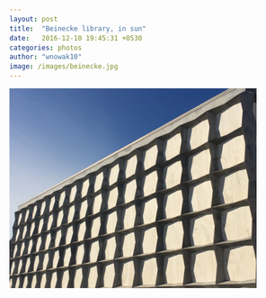 ```yaml
---
layout: post
title:  "Beinecke library, in sun"
date:   2016-12-10 19:45:31 +0530
categories: photos
author: "wnowak10"
image: /images/beinecke.jpg
---
```



<a>
	<img src="/images/beinecke.jpg" alt="Library" style="width: 440px; height: 355px"/>
</a>